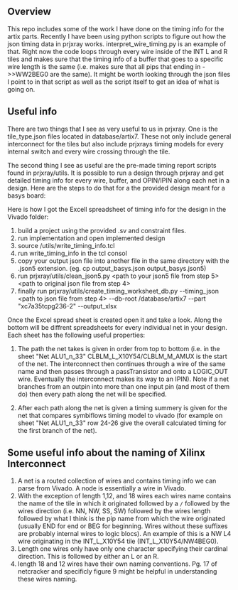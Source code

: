 ## Overview

This repo includes some of the work I have done on the timing info for the artix parts. Recently I have been using python scripts to figure out how the json timing data in prjxray works. interpret_wire_timing.py is an example of that. Right now the code loops through every wire inside of the INT L and R tiles and makes sure that the timing info of a buffer that goes to a specific wire length is the same (i.e. makes sure that all pips that ending in ->>WW2BEG0 are the same). It might be worth looking through the json files I point to in that script as well as the script itself to get an idea of what is going on.

## Useful info 
There are two things that I see as very useful to us in prjxray. One is the tile_type.json files located in database/artix7. These not only include general interconnect for the tiles but also include prjxrays timing models for every internal switch and every wire crossing through the tile. 

The second thing I see as useful are the pre-made timing report scripts found in prjxray/utils. It is possible to run a design through prjxray and get detailed timing info for every wire, buffer, and OPIN/IPIN along each net in a design. Here are the steps to do that for a the provided design meant for a basys board: 

Here is how I got the Excell spreadsheet of timing info for the design in the Vivado folder:
1) build a project using the provided .sv and constraint files.
2) run implementation and open implemented design
3) source <path to prjxray dir>/utils/write_timing_info.tcl
4) run write_timing_info <path to your desired output json file> in the tcl consol
5) copy your output json file into another file in the same directory with the .json5 extension. (eg. cp output_basys.json output_basys.json5)
6) run prjxray/utils/clean_json5.py <path to your json5 file from step 5> <path to original json file from step 4>
7) finally run prjxray/utils/create_timing_worksheet_db.py --timing_json <path to json file from step 4> --db-root <path to prjxray>/database/artix7 --part "xc7a35tcpg236-2" --output_xlsx <path to output Excel spreadsheet>

Once the Excel spread sheet is created open it and take a look. Along the bottom will be diffrent spreadsheets for every individual net in your design. Each sheet has the following useful properties:
1) The path the net takes is given in order from top to bottom (i.e. in the sheet "Net ALU1_n_33" CLBLM_L_X10Y54/CLBLM_M_AMUX
is the start of the net. The interconnect then continues through a wire of the same name and then passes through a passTransistor and onto a LOGIC_OUT wire. Eventually the interconnect makes its way to an IPIN). Note if a net branches from an outpin into more than one input pin (and most of them do) then every path along the net will be specified.

2) After each path along the net is given a timing summery is given for the net that compares symbiflows timing model to vivado (for example on sheet "Net ALU1_n_33" row 24-26 give the overall calculated timing for the first branch of the net).


## Some useful info about the naming of Xilinx Interconnect

1) A net is a routed collection of wires and contains timing info we can parse from Vivado. A node is essentially a wire in Vivado.
2) With the exception of length 1,12, and 18 wires each wires name contains the name of the tile in which it originated followed by a `/` followed by the wires direction (i.e. NN, NW, SS, SW) followed by the wires length followed by what I think is the pip name from which the wire originated (usually END for end or BEG for beginning. Wires without these suffixes are probably internal wires to logic blocs). An example of this is a NW L4 wire originating in the INT_L_X10Y54 tile (INT_L_X10Y54/NW4BEG0). 
3) Length one wires only have only one character specifying their cardinal direction. This is followed by either an L or an R.
4) length 18 and 12 wires have their own naming conventions. Pg. 17 of netcracker and specificly figure 9 might be helpful in understanding these wires naming.  
